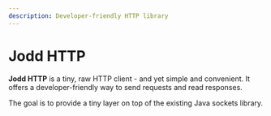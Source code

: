 ```yaml
---
description: Developer-friendly HTTP library
---
```


# Jodd HTTP

**Jodd HTTP** is a tiny, raw HTTP client - and yet simple and convenient. It offers a developer-friendly way to send requests and read responses.

The goal is to provide a tiny layer on top of the existing Java sockets library.

